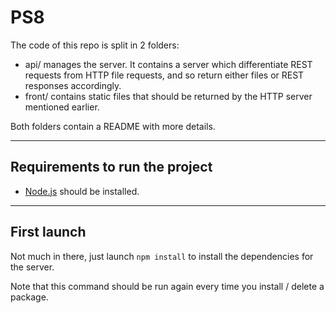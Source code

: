 # PS8

The code of this repo is split in 2 folders:
* api/ manages the server. It contains a server which differentiate REST requests from HTTP file requests, and so
return either files or REST responses accordingly.
* front/ contains static files that should be returned by the HTTP server mentioned earlier.

Both folders contain a README with more details.

---

## Requirements to run the project

* [Node.js](https://nodejs.org/) should be installed.

---

## First launch

Not much in there, just launch `npm install` to install the dependencies for the server.

Note that this command should be run again every time you install / delete a package.
